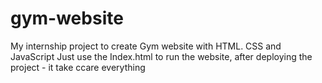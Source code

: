 # gym-website
My internship project to create Gym website with HTML. CSS and JavaScript
Just use the Index.html to run the website, after deploying the project - it take ccare everything
